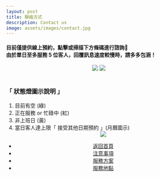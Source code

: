 ```yaml
---
layout: post
title: 聯絡方式
description: Contact us
image: assets/images/contact.jpg
---
```

<h4>目前僅提供線上預約，點擊或掃描下方條碼進行諮詢<br />由於單日至多服務 5 位客人，回覆訊息速度較慢時，請多多包涵！</h4>
<center><a href="http://line.me/ti/p/rp1aatBpg_">
<img src="{{site.basurl}}/assets/images/line.jpg"/></a>
<img src="{{site.basurl}}/assets/images/line-code.jpg"/>
</center>
<br />

<h3>「 狀態燈圖示說明 」</h3>
<div class="box">
    <ol>
        <li>目前有空 (綠) </li>
        <li>正在服務 or 忙碌中 (紅)</li>
        <li>非上班日 (黃)</li>
        <li>當日客人達上限「 接受其他日期預約 」(月曆圖示)</li>
        <center><img src="{{site.basurl}}/assets/images/status-light.jpg"/></center>
    </ol>
</div>

<!-- Main -->
<div class="content">
    <p style="text-transform: uppercase;"></p>
         <ul class="actions">
            <center>
                <li><a href="{{site.basurl}}/" class="button">返回首頁</a></li>
                <li><a href="{{site.basurl}}/2018/01/08/precautions" class="button">注意事項</a></li>
                <li><a href="{{site.basurl}}/2018/01/09/service" class="button">服務方案</a></li>
                <li><a href="{{site.basurl}}/2018/01/02/location" class="button">服務地點</a></li>
             </center>
        </ul>
</div>